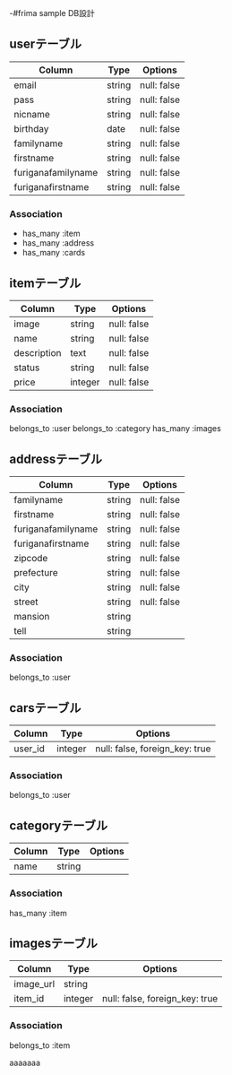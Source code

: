 -#frima sample DB設計
## userテーブル
|Column|Type|Options|
|------|----|-------|
|email|string|null: false|
|pass|string|null: false|
|nicname|string|null: false|
|birthday|date|null: false|
|familyname|string|null: false|
|firstname|string|null: false|
|furiganafamilyname|string|null: false|
|furiganafirstname|string|null: false|
### Association
- has_many :item
- has_many :address
- has_many :cards

## itemテーブル
|Column|Type|Options|
|------|----|-------|
|image|string|null: false|
|name|string|null: false|
|description|text|null: false|
|status|string|null: false|
|price|integer|null: false|
### Association
belongs_to :user
belongs_to :category
has_many :images
 
## addressテーブル
|Column|Type|Options|
|------|----|-------|
|familyname|string|null: false|
|firstname|string|null: false|
|furiganafamilyname|string|null: false|
|furiganafirstname|string|null: false|
|zipcode|string|null: false|
|prefecture|string|null: false|
|city|string|null: false|
|street|string|null: false|
|mansion|string|
|tell|string|
### Association
belongs_to :user

## carsテーブル
|Column|Type|Options|
|------|----|-------|
|user_id|integer|null: false, foreign_key: true|
### Association
belongs_to :user

## categoryテーブル
|Column|Type|Options|
|------|----|-------|
|name|string|
### Association
has_many :item

## imagesテーブル
|Column|Type|Options|
|------|----|-------|
|image_url|string|
|item_id|integer|null: false, foreign_key: true|
### Association
belongs_to :item

aaaaaaa